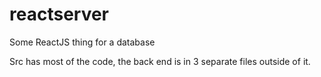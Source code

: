 # reactserver
Some ReactJS thing for a database

Src has most of the code, the back end is in 3 separate files outside of it.
